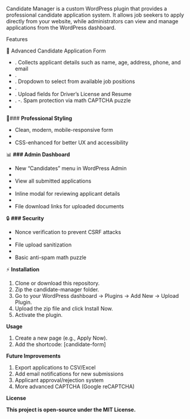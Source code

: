 Candidate Manager is a custom WordPress plugin that provides a professional candidate application system. It allows job seekers to apply directly from your website, while administrators can view and manage applications from the WordPress dashboard.


Features

📝 Advanced Candidate Application Form

- . Collects applicant details such as name, age, address, phone, and email
- . 
- . Dropdown to select from available job positions
- . 
- . Upload fields for Driver’s License and Resume
- . 
-. Spam protection via math CAPTCHA puzzle
- 

🎨###  **Professional Styling**

- Clean, modern, mobile-responsive form
- 
- CSS-enhanced for better UX and accessibility

📊 **### Admin Dashboard**

- New “Candidates” menu in WordPress Admin
- 
- View all submitted applications
- 
- Inline modal for reviewing applicant details
- 
- File download links for uploaded documents

🔒 **### Security**

- Nonce verification to prevent CSRF attacks
- 
- File upload sanitization
- 
- Basic anti-spam math puzzle

⚡ **Installation**

1. Clone or download this repository.
2. Zip the candidate-manager folder.
3. Go to your WordPress dashboard → Plugins → Add New → Upload Plugin.
4. Upload the zip file and click Install Now.
5. Activate the plugin.

**Usage**

1.  Create a new page (e.g., Apply Now).
2.  Add the shortcode:  [candidate-form]

 **Future Improvements**

1. Export applications to CSV/Excel
2. Add email notifications for new submissions
3. Applicant approval/rejection system
4. More advanced CAPTCHA (Google reCAPTCHA)


**License**

**This project is open-source under the MIT License.**

